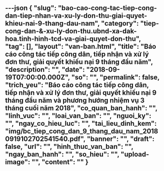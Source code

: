 ---json
{
    "slug": "bao-cao-cong-tac-tiep-cong-dan-tiep-nhan-va-xu-ly-don-thu-giai-quyet-khieu-nai-9-thang-dau-nam",
    "category": "tiep-cong-dan-&-xu-ly-don-thu.ubnd-xa-dak-hoa.tinh-hinh-tcd-va-giai-quyet-don-thu",
    "tag": [],
    "layout": "van-ban.html",
    "title": "Báo cáo công tác tiếp công dân, tiếp nhận và xử lý đơn thư, giải quyết khiếu nại 9 tháng đầu năm",
    "description": "",
    "date": "2018-09-19T07:00:00.000Z",
    "so": "",
    "permalink": false,
    "trich_yeu": "Báo cáo công tác tiếp công dân, tiếp nhận và xử lý đơn thư, giải quyết khiếu nại 9 tháng đầu năm và phương hướng nhiệm vụ 3 tháng cuối năm 2018",
    "co_quan_ban_hanh": "",
    "linh_vuc": "",
    "loai_van_ban": "",
    "nguoi_ky": "",
    "ngay_co_hieu_luc": "",
    "tai_lieu_dinh_kem": "img/bc_tiep_cong_dan_9_thang_dau_nam_20180919102702541540.pdf",
    "banner": "",
    "draft": false,
    "url": "",
    "hinh_thuc_van_ban": "",
    "ngay_ban_hanh": "",
    "so_hieu": "",
    "upload-image": "",
    "__content__": ""
}
---
